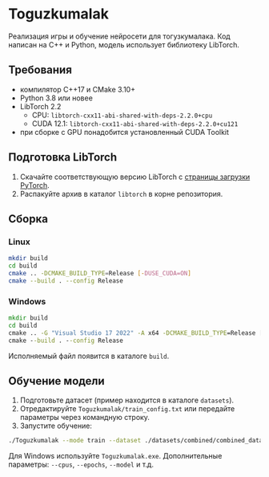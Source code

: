 # Toguzkumalak

Реализация игры и обучение нейросети для тогузкумалака. Код написан на C++ и Python, модель использует библиотеку LibTorch.

## Требования
- компилятор C++17 и CMake 3.10+
- Python 3.8 или новее
- LibTorch 2.2
  - CPU: `libtorch-cxx11-abi-shared-with-deps-2.2.0+cpu`
  - CUDA 12.1: `libtorch-cxx11-abi-shared-with-deps-2.2.0+cu121`
- при сборке с GPU понадобится установленный CUDA Toolkit

## Подготовка LibTorch
1. Скачайте соответствующую версию LibTorch с [страницы загрузки PyTorch](https://pytorch.org/get-started/locally/).
2. Распакуйте архив в каталог `libtorch` в корне репозитория.

## Сборка
### Linux
```bash
mkdir build
cd build
cmake .. -DCMAKE_BUILD_TYPE=Release [-DUSE_CUDA=ON]
cmake --build . --config Release
```

### Windows
```bat
mkdir build
cd build
cmake .. -G "Visual Studio 17 2022" -A x64 -DCMAKE_BUILD_TYPE=Release [-DUSE_CUDA=ON]
cmake --build . --config Release
```
Исполняемый файл появится в каталоге `build`.

## Обучение модели
1. Подготовьте датасет (пример находится в каталоге `datasets`).
2. Отредактируйте `Toguzkumalak/train_config.txt` или передайте параметры через командную строку.
3. Запустите обучение:
```bash
./Toguzkumalak --mode train --dataset ./datasets/combined/combined_dataset.bin
```
Для Windows используйте `Toguzkumalak.exe`. Дополнительные параметры: `--cpus`, `--epochs`, `--model` и т.д.
